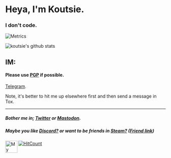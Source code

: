 # Heya, I'm Koutsie. 
### I don't code.

![Metrics](https://metrics.lecoq.io/koutsie?template=classic&base.header=0&base.activity=0&base.community=0&base.repositories=0&base.metadata=0&languages=1&tweets=1&lines=1&languages.colors=github&languages.threshold=0%25&tweets.limit=2&tweets.user=.user.twitter&config.timezone=Europe%2FHelsinki&config.twemoji=true)

![koutsie's github stats](https://github-readme-stats.vercel.app/api?username=koutsie&show_icons=true&hide_border=true&theme=synthwave)<br>

## IM: 
#### Please use [PGP](https://koutsie.github.io/pgp.html) if possible.


[Telegram](https://t.me/scafizion).

Note, it's better to hit me up elsewhere first and then send a message in Tox.

---

##### Bother me in; [Twitter](https://twitter.com/notkoutsie) or [Mastodon](https://mastodon.technology/@koutsie).
##### Maybe you like [Discord?](https://dsc.bio/ko) or want to be friends in [Steam?](https://steamcommunity.com/id/koutsie/) ([Friend link](https://s.team/p/pvc-bmhq))


<a href="https://steamlevels.com/r/k" target="_blank"><img src="https://static.steamlevels.com/img/SteamLevelsGif.gif" alt="My steamlevels link!" align="left" height="38" ></a>[![HitCount](http://hits.dwyl.com/koutsie/koutsie.svg)](http://hits.dwyl.com/koutsie/koutsie)
